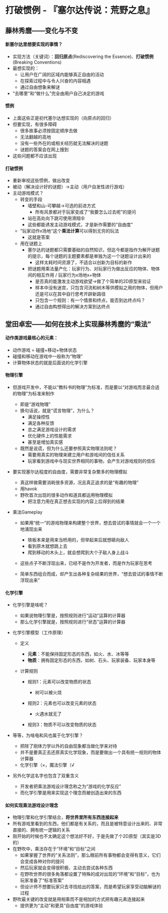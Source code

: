 # 打破惯例 - 『塞尔达传说：荒野之息』

## 藤林秀麿——变化与不变

#### 新塞尔达里想要实现的事情？

- 实现方法（关键词）：**回归原点**(Rediscovering the Essence)、**打破惯例**(Breaking Conventions)
- 最想实现的：
  - 让用户在广阔的区域内能够真正自由的活动
  - 在探索过程中与令人兴奋的内容相遇
  - 通过自由想象来解谜
- “去哪里”和“做什么”完全由用户自己决定的游戏

#### 惯例

- 上面这些正是初代塞尔达想实现的（向原点的回归）
- 但要实现，有很多障碍
  - 很多故事必须按固定顺序去做
  - 无法翻越的高地
  - 没有一些外在的或相关经历就无法解决的谜题
  - 谜题的答案会在网上搜到
- 这些问题都不应该出现

#### 打破惯例

- 重新审视这些惯例，做出改变
- 被动（解决设计好的谜题）→主动（用户自发性进行游戏）
- 主动游戏模式？
  - 转变的手段
    - 墙壁和山-可攀越->可选的前进方式
      - 所有风景都对于玩家变成了“我要怎么过去呢”的提问
    - 站在高处向下跳可使用滑翔伞
    - 这些都能诱发主动游戏模式，才是新作需要的“自由度”
  - ”玩家动作x场地“这个**乘法计算**可以得到无穷的玩法
    - 这就是答案
  - 用在谜题上
    - 塞尔达的谜题都只需要基础的自然知识，但迄今都是指作为解开谜题的提示，每个谜题的主题要素都是单独为这一个谜题设计出来的
      - 这样太耗时间资源了，不适合以创新为目标的新作
    - 把谜题用乘法量产化：玩家行为、对玩家行为做出反应的物体、物体间的相互作用 / 玩家行为x场地x+物体
      - 是否真的能激发主动游戏欲望->做了个简单的2D原型来验证 
      - 样本中没有迷宫，只包含河流和树木等供模拟之用的物体，但用户还是可以在其中自行思考开辟新路径
      - 只包含一个规则：有一个情景和终点，能否到达终点吗？
      - 通过自由构想得出的解决方案到达终点

## 堂田卓宏——如何在技术上实现藤林秀麿的“乘法”

#### 动作类游戏最核心的元素：

- 动作游戏 = 碰撞+移动+物体状态
- 碰撞和移动在游戏中一般称为“物理”
- 计算物体状态的就是后面说的化学引擎

#### 物理引擎

- 但游戏开发中，不能以“教科书的物理”为标准，而是要以“对游戏而言最合适的物理”为标准来制作

  - 即是“游戏物理”
  - 换句话说，就是“谎言物理”，为什么？
    - 满足操控性
    - 满足各种反馈
    - 总之满足游戏设计的需求
    - 优化硬件上的性能需求
    - 甚至是增加真实感
  - 既然是说谎，但为什么还要参照真实物理法则呢？
    - 需要用真实的物理来建立用户和游戏间的信任关系
    - 玩家看到游戏中与现实世界相同的事物，会产生对游戏规则的信任

- 要实现塞尔达程度的自由度，需要非常复杂繁多的物理模拟

  - 真这样做需要消耗很多资源，况且真正追求的是“有趣的物理”
  - 用havok
  - 野吹首次出现的很多动作和道具都运用物理模拟
    - 把注意力用在真正想去实现的内容上后得到的结果

- 乘法Gameplay

  - 如果用“统一”的游戏物理来构建整个世界，想去尝试的事情就会一个一个地涌现出来
    - 铁板本来是用来当桥用的，但举起来后就想砸向敌人
    - 看到原木就想跳上去
    - 爬到移动的木头上，就会想爬到大个子敌人身上战斗

  - 这些点子不断浮现出来，已经不是作为开发者，而是作为玩家在思考
  - 简单东西组合而成，却产生出各种复杂结果的世界，“想去尝试的事情不断浮现出来”

#### 化学引擎

- 化学引擎是啥呢？
  - 如果说物理引擎是，按照规则进行“运动”运算的计算器
  - 那么化学引擎就是，按照规则进行“状态”运算的计算器
- 化学引擎模型（工作原理）
    - 定义
        - **元素**：不能保持固定形态的东西，如火、水、冰等等
        - **物质**：拥有固定形态的东西，如树、石头、玩家装备、玩家本身等

    - 计算规则
        - 规则1：元素可以改变物质的状态
            - 树可以被火烧

        - 规则2：元素也可以改变元素的状态
            - 火遇水就无了

        - 规则3：物质不可以改变物质的状态

- 等等，为啥电和风也属于化学引擎？
    - 把除了刚体力学以外的自由现象都当做化学来对待
    - 并不是要真正去还原真实化学现象，而是要做出一个具有统一规则的物体计算器
    - 化学引擎（×，魔法引擎（√

- 另外化学这名字也包含了双重含义
    - 开发者把乘法游戏设计理念称之为“游戏的化学反应”
    - 而化学引擎是用来实现这个理念而被创造出来的东西


#### 如何实现乘法游戏设计理念

- 物理引擎和化学引擎结合，**将世界里所有东西连接起来**
- 所有游戏里看到的东西，他们都是有关系的，而且是被特意设计出来的、非常直接的、拥有统一逻辑的关系
- 刚开始的时候也不太确定这个想法好不好，于是先做了个2D原型（其实是3D的）
- 在野吹中，乘法存在于“环境”和“目标”之间
  - 如果掌握了世界的“关系法则”，那么眼前所有事物都会变得有意义，它们会变成各种对你的提问
  - 然后玩家就会变得很积极、主动去尝试各种东西
  - 在野吹世界的很多角落都设置了特殊的成对出现的“环境”和“目标”，也为玩家准备了“标准答案”
  - 但设计师不想要玩家只去寻找给出的答案，而是希望玩家享受动脑解谜的过程
- 野吹最关键的改变就是用相乘而不是相加的方式把有趣元素连接起来
  - 提供更为“主动”和更具“自由度”的游戏体验

  

  

